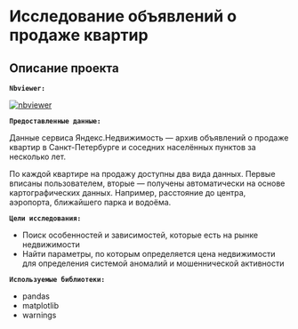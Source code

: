 # Исследование объявлений о продаже квартир

## Описание проекта

**`Nbviewer:`** 

[![nbviewer](https://img.shields.io/badge/VIEW-nbviewer-orange)](https://nbviewer.org/github/prvdk/Yandex.Practicum.DA/blob/main/3_property_market_analysis/3.%20Продажа%20квартир%20в%20Санкт-Петербурге%20—%20анализ%20рынка%20недвижимости.ipynb)

**`Предоставленные данные:`**

Данные сервиса Яндекс.Недвижимость — архив объявлений о продаже квартир в Санкт-Петербурге и соседних населённых пунктов за несколько лет.

По каждой квартире на продажу доступны два вида данных. Первые вписаны пользователем, вторые — получены автоматически на основе картографических данных. Например, расстояние до центра, аэропорта, ближайшего парка и водоёма.

**`Цели исследования:`** 
* Поиск особенностей и зависимостей, которые есть на рынке недвижимости
* Найти параметры, по которым определяется цена недвижимости для определения системой аномалий и мошеннической активности

**`Используемые библиотеки:`**
* pandas
* matplotlib
* warnings
